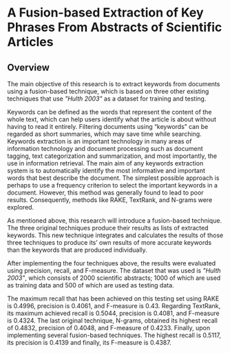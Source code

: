 # A Fusion-based Extraction of Key Phrases From Abstracts of Scientific Articles

## Overview

The main objective of this research is to extract keywords from documents using a fusion-based technique, which is based on three other existing techniques that use *"Hulth 2003"* as a dataset for training and testing. 

Keywords can be defined as the words that represent the content of the whole text, which can help users identify what the article is about without having to read it entirely. Filtering documents using “keywords” can be regarded as short summaries, which may save time while searching. Keywords extraction is an important technology in many areas of information technology and document processing such as document tagging, text categorization and summarization, and most importantly, the use in information retrieval. The main aim of any
keywords extraction system is to automatically identify the most informative and important words that best describe the document. The simplest possible approach is perhaps to use a frequency criterion to select the important keywords in a document. However, this method was generally found to lead to poor results. Consequently, methods like RAKE, TextRank, and N-grams were explored.

As mentioned above, this research will introduce a fusion-based technique. The three original techniques produce their results as lists of extracted keywords. This new technique integrates and calculates the results of those three techniques to produce its’ own results of more accurate keywords than the keywords that are produced individually.

After implementing the four techniques above, the results were evaluated using precision, recall, and F-measure. The dataset that was used is *"Hulth 2003"*, which consists of 2000 scientific abstracts; 1000 of which are used as training data and 500 of which are used as testing data.

The maximum recall that has been achieved on this testing set using RAKE is 0.4996, precision is 0.4061, and F-measure is 0.43. Regarding TextRank, its maximum achieved recall is 0.5044, precision is 0.4081, and F-measure is 0.4324. The last original technique, N-grams, obtained its highest recall of 0.4832, precision of 0.4048, and F-measure of 0.4233. Finally, upon implementing several fusion-based techniques. The highest recall is 0.5117, its precision is 0.4139 and finally, its F-measure is 0.4387.